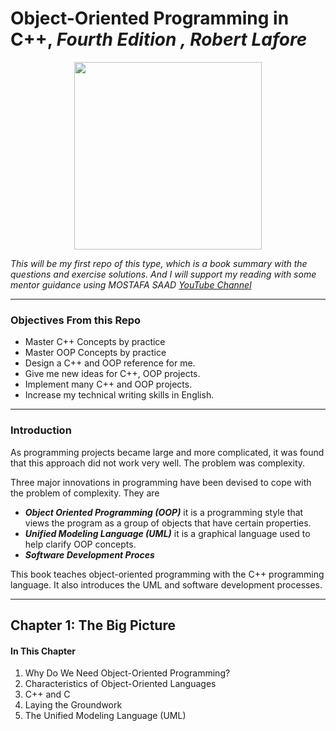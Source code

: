 # Object-Oriented Programming in C++, *Fourth Edition , Robert Lafore*

<p align="center"><img src="https://www.informit.com/ShowCover.aspx?isbn=0672323087" width ="300"> </p>

*This will be my first repo of this type, which is a book summary with the questions and exercise solutions. And I will support my reading with some mentor guidance using MOSTAFA SAAD [YouTube Channel](https://www.informit.com/ShowCover.aspx?isbn=0672323087)*

<hr>

### Objectives From this Repo
- Master C++ Concepts by practice
- Master OOP Concepts by practice
- Design a C++ and OOP reference for me.
- Give me new ideas for C++, OOP projects.
- Implement many C++ and OOP projects.
- Increase my technical writing skills in English.

<hr>

### Introduction

As programming projects became large and more complicated, it was found that this approach did not work very well. The problem was complexity.

Three major innovations in programming have been devised to cope with the problem of complexity. They are
  - ***Object Oriented Programming (OOP)*** it is a programming style that views the program as a group of objects that have certain properties.
  - ***Unified Modeling Language (UML)*** it is a graphical language used to help clarify OOP concepts.
  - ***Software Development Proces***

This book teaches object-oriented programming with the C++ programming language. It also introduces the UML and software development processes.

<hr>

## Chapter 1: The Big Picture

#### In This Chapter

1. Why Do We Need Object-Oriented Programming?
2. Characteristics of Object-Oriented Languages
3. C++ and C
4. Laying the Groundwork
5. The Unified Modeling Language (UML)


